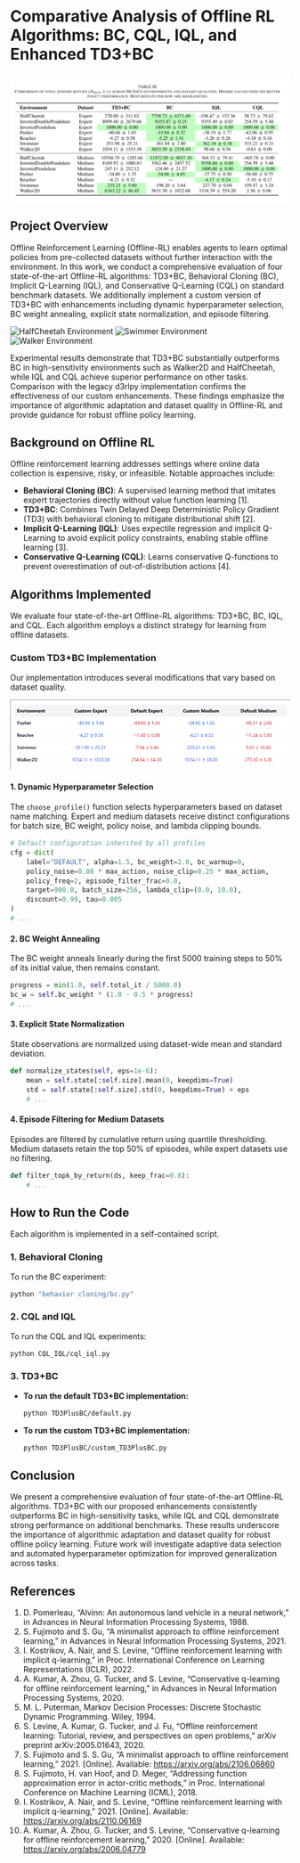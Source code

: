 # Comparative Analysis of Offline RL Algorithms: BC, CQL, IQL, and Enhanced TD3+BC

![Results Summary](results.png)

## Project Overview
Offline Reinforcement Learning (Offline-RL) enables agents to learn optimal policies from pre-collected datasets without further interaction with the environment. In this work, we conduct a comprehensive evaluation of four state-of-the-art Offline-RL algorithms: TD3+BC, Behavioral Cloning (BC), Implicit Q-Learning (IQL), and Conservative Q-Learning (CQL) on standard benchmark datasets. We additionally implement a custom version of TD3+BC with enhancements including dynamic hyperparameter selection, BC weight annealing, explicit state normalization, and episode filtering. 

![HalfCheetah Environment](cheetah.gif)
![Swimmer Environment](swimmer.gif)
![Walker Environment](walker.gif)

Experimental results demonstrate that TD3+BC substantially outperforms BC in high-sensitivity environments such as Walker2D and HalfCheetah, while IQL and CQL achieve superior performance on other tasks. Comparison with the legacy d3rlpy implementation confirms the effectiveness of our custom enhancements. These findings emphasize the importance of algorithmic adaptation and dataset quality in Offline-RL and provide guidance for robust offline policy learning.

## Background on Offline RL
Offline reinforcement learning addresses settings where online data collection is expensive, risky, or infeasible. Notable approaches include:
-   **Behavioral Cloning (BC)**: A supervised learning method that imitates expert trajectories directly without value function learning [1].
-   **TD3+BC**: Combines Twin Delayed Deep Deterministic Policy Gradient (TD3) with behavioral cloning to mitigate distributional shift [2].
-   **Implicit Q-Learning (IQL)**: Uses expectile regression and implicit Q-Learning to avoid explicit policy constraints, enabling stable offline learning [3].
-   **Conservative Q-Learning (CQL)**: Learns conservative Q-functions to prevent overestimation of out-of-distribution actions [4].

## Algorithms Implemented
We evaluate four state-of-the-art Offline-RL algorithms: TD3+BC, BC, IQL, and CQL. Each algorithm employs a distinct strategy for learning from offline datasets.

### Custom TD3+BC Implementation
Our implementation introduces several modifications that vary based on dataset quality.

![Custom vs Default TD3+BC](customvsdefault.png)

#### 1. Dynamic Hyperparameter Selection
The `choose_profile()` function selects hyperparameters based on dataset name matching. Expert and medium datasets receive distinct configurations for batch size, BC weight, policy noise, and lambda clipping bounds.

```python
# Default configuration inherited by all profiles
cfg = dict(
    label="DEFAULT", alpha=1.5, bc_weight=2.0, bc_warmup=0,
    policy_noise=0.08 * max_action, noise_clip=0.25 * max_action,
    policy_freq=2, episode_filter_frac=0.0,
    target=900.0, batch_size=256, lambda_clip=(0.0, 10.0),
    discount=0.99, tau=0.005
)
# ...
```

#### 2. BC Weight Annealing
The BC weight anneals linearly during the first 5000 training steps to 50% of its initial value, then remains constant.

```python
progress = min(1.0, self.total_it / 5000.0)
bc_w = self.bc_weight * (1.0 - 0.5 * progress)
# ...
```

#### 3. Explicit State Normalization
State observations are normalized using dataset-wide mean and standard deviation.

```python
def normalize_states(self, eps=1e-6):
    mean = self.state[:self.size].mean(0, keepdims=True)
    std = self.state[:self.size].std(0, keepdims=True) + eps
    # ...
```

#### 4. Episode Filtering for Medium Datasets
Episodes are filtered by cumulative return using quantile thresholding. Medium datasets retain the top 50% of episodes, while expert datasets use no filtering.

```python
def filter_topk_by_return(ds, keep_frac=0.8):
    # ...
```

## How to Run the Code
Each algorithm is implemented in a self-contained script.

### 1. Behavioral Cloning
To run the BC experiment:
```bash
python "behavior cloning/bc.py"
```

### 2. CQL and IQL
To run the CQL and IQL experiments:
```bash
python CQL_IQL/cql_iql.py
```

### 3. TD3+BC
-   **To run the default TD3+BC implementation:**
    ```bash
    python TD3PlusBC/default.py
    ```
-   **To run the custom TD3+BC implementation:**
    ```bash
    python TD3PlusBC/custom_TD3PlusBC.py
    ```

## Conclusion
We present a comprehensive evaluation of four state-of-the-art Offline-RL algorithms. TD3+BC with our proposed enhancements consistently outperforms BC in high-sensitivity tasks, while IQL and CQL demonstrate strong performance on additional benchmarks. These results underscore the importance of algorithmic adaptation and dataset quality for robust offline policy learning. Future work will investigate adaptive data selection and automated hyperparameter optimization for improved generalization across tasks.

## References
1. D. Pomerleau, “Alvinn: An autonomous land vehicle in a neural network,” in Advances in Neural Information Processing Systems, 1988.
2. S. Fujimoto and S. Gu, “A minimalist approach to offline reinforcement learning,” in Advances in Neural Information Processing Systems, 2021.
3. I. Kostrikov, A. Nair, and S. Levine, “Offline reinforcement learning with implicit q-learning,” in Proc. International Conference on Learning Representations (ICLR), 2022.
4. A. Kumar, A. Zhou, G. Tucker, and S. Levine, “Conservative q-learning for offline reinforcement learning,” in Advances in Neural Information Processing Systems, 2020.
5. M. L. Puterman, Markov Decision Processes: Discrete Stochastic Dynamic Programming. Wiley, 1994.
6. S. Levine, A. Kumar, G. Tucker, and J. Fu, “Offline reinforcement learning: Tutorial, review, and perspectives on open problems,” arXiv preprint arXiv:2005.01643, 2020.
7. S. Fujimoto and S. S. Gu, “A minimalist approach to offline reinforcement learning,” 2021. [Online]. Available: https://arxiv.org/abs/2106.06860
8. S. Fujimoto, H. van Hoof, and D. Meger, “Addressing function approximation error in actor-critic methods,” in Proc. International Conference on Machine Learning (ICML), 2018.
9. I. Kostrikov, A. Nair, and S. Levine, “Offline reinforcement learning with implicit q-learning,” 2021. [Online]. Available: https://arxiv.org/abs/2110.06169
10. A. Kumar, A. Zhou, G. Tucker, and S. Levine, “Conservative q-learning for offline reinforcement learning,” 2020. [Online]. Available: https://arxiv.org/abs/2006.04779
